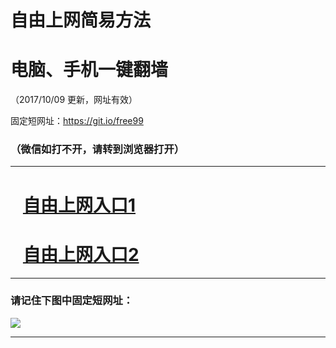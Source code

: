 ﻿# 自由上网简易方法

# 电脑、手机一键翻墙

（2017/10/09 更新，网址有效）

固定短网址：https://git.io/free99

### （微信如打不开，请转到浏览器打开）


***





# &nbsp;&nbsp; <a href="http://ft1077418695.fwq-tz-1001.info/fwqtz01.html?t=100900129938 " target="_blank">自由上网入口1</a>
# &nbsp;&nbsp; <a href="http://ft1988115343.fwq-tz-1002.info/fwqtz02.html?t=100900131261 " target="_blank">自由上网入口2</a>
***

### 请记住下图中固定短网址：

<img src="https://s3-us-west-2.amazonaws.com/fwq-1001/yjfq-20170905okok.png" /> 


***


